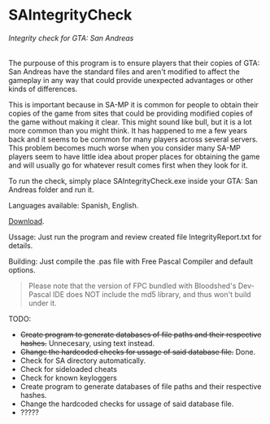 # SAIntegrityCheck
###### Integrity check for GTA: San Andreas

The purpouse of this program is to ensure players that their copies of GTA: San Andreas have the standard files and aren't modified to affect the gameplay in any way that could provide unexpected advantages or other kinds of differences. 

This is important because in SA-MP it is common for people to obtain their copies of the game from sites that could be providing modified copies of the game without making it clear. This might sound like bull, but it is a lot more common than you might think. It has happened to me a few years back and it seems to be common for many players across several servers. This problem becomes much worse when you consider many SA-MP players seem to have little idea about proper places for obtaining the game and will usually go for whatever result comes first when they look for it.

To run the check, simply place SAIntegrityCheck.exe inside your GTA: San Andreas folder and run it.

Languages available: Spanish, English.

[Download](https://github.com/markski1/SAIntegrityCheck/releases/latest).

Ussage: Just run the program and review created file IntegrityReport.txt for details.

Building: Just compile the .pas file with Free Pascal Compiler and default options.
>Please note that the version of FPC bundled with Bloodshed's Dev-Pascal IDE does NOT include the md5 library, and thus won't build under it.

TODO:
- ~~Create program to generate databases of file paths and their respective hashes.~~ Unnecesary, using text instead.
- ~~Change the hardcoded checks for ussage of said database file.~~ Done.
- Check for SA directory automatically.
- Check for sideloaded cheats
- Check for known keyloggers
- Create program to generate databases of file paths and their respective hashes.
- Change the hardcoded checks for ussage of said database file.
- ?????
